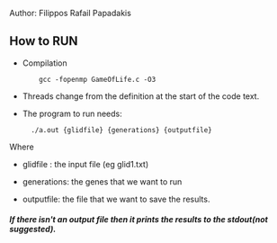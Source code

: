 Author: Filippos Rafail Papadakis

## How to RUN
* Compilation

          gcc -fopenmp GameOfLife.c -O3

* Threads change from the definition at the start of the code text.

* The program to run needs:

        ./a.out {glidfile} {generations} {outputfile}

Where 
* glidfile : the input file (eg glid1.txt)

* generations: the genes that we want to run

* outputfile: the file that we want to save the results.
##### If there isn't an output file then it prints the results to the stdout(not suggested).
